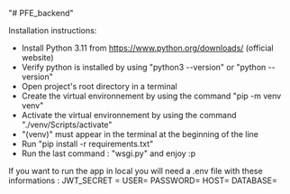 "# PFE_backend" 

Installation instructions:

* Install Python 3.11 from https://www.python.org/downloads/ (official website)
* Verify python is installed by using "python3 --version" or "python --version"
* Open project's root directory in a terminal
* Create the virtual environnement by using the command "pip -m venv venv"
* Activate the virtual environnement by using the command "./venv/Scripts/activate"
* "(venv)" must appear in the terminal at the beginning of the line
* Run "pip install -r requirements.txt"
* Run the last command : "wsgi.py" and enjoy :p

If you want to run the app in local you will need a .env file with these informations : 
JWT_SECRET = <yourSecretHere>
USER=<yourUserHere>
PASSWORD=<yourPasswordHere>
HOST=<yourHostHere>
DATABASE=<nameOfYourDatabaseHere>
